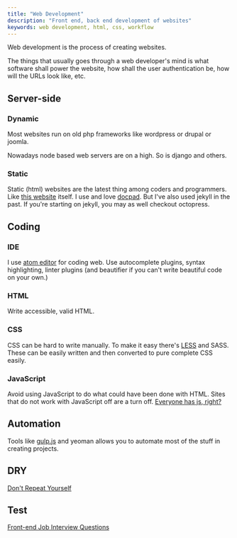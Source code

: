```yaml
---
title: "Web Development"
description: "Front end, back end development of websites"
keywords: web development, html, css, workflow
---
```

Web development is the process of creating websites.

The things that usually goes through a web developer's mind is what software shall power the website, how shall the user authentication be, how will the URLs look like, etc.

## Server-side ##
### Dynamic ###
Most websites run on old php frameworks like wordpress or drupal or joomla.

Nowadays node based web servers are on a high. So is django and others.
### Static ###
Static (html) websites are the latest thing among coders and programmers. Like [this website](https://github.com/learnlearnin/learnlearnin.github.io) itself.
I use and love [docpad](../docpad/). But I've also used jekyll in the past. If you're starting on jekyll, you may as well checkout octopress.

## Coding ##
### IDE ###
I use [atom editor](../atom-editor/) for coding web. Use autocomplete plugins, syntax highlighting, linter plugins (and beautifier if you can't write beautiful code on your own.)

### HTML ###
Write accessible, valid HTML.

### CSS ###
CSS can be hard to write manually. To make it easy there's [LESS](../less/) and SASS. These can be easily written and then converted to pure complete CSS easily.

### JavaScript ###
Avoid using JavaScript to do what could have been done with HTML. Sites that do not work with JavaScript off are a turn off. [Everyone has js, right?](http://kryogenix.org/code/browser/everyonehasjs.html) 

## Automation ##
Tools like [gulp.js](../gulpjs/) and yeoman allows you to automate most of the stuff in creating projects.

## DRY ##
[Don't Repeat Yourself](../dry/)

## Test ##
[Front-end Job Interview Questions](https://github.com/h5bp/Front-end-Developer-Interview-Questions)
